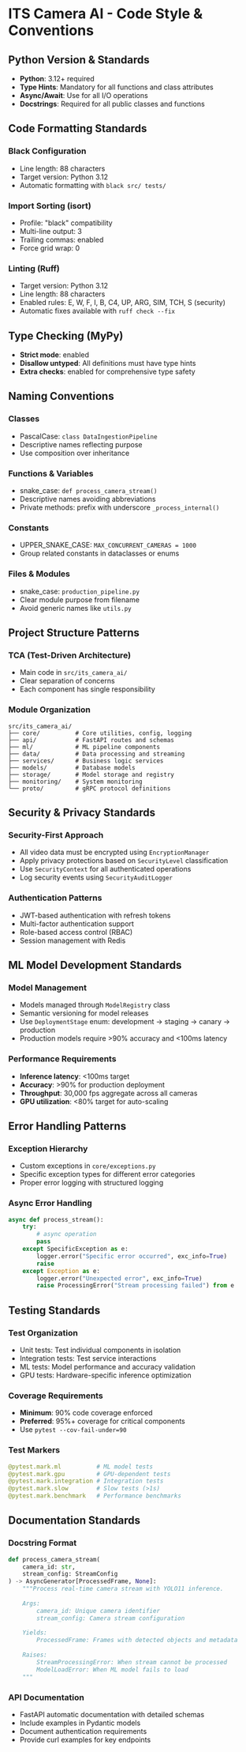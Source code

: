 # ITS Camera AI - Code Style & Conventions

## Python Version & Standards
- **Python**: 3.12+ required
- **Type Hints**: Mandatory for all functions and class attributes
- **Async/Await**: Use for all I/O operations
- **Docstrings**: Required for all public classes and functions

## Code Formatting Standards

### Black Configuration
- Line length: 88 characters
- Target version: Python 3.12
- Automatic formatting with `black src/ tests/`

### Import Sorting (isort)
- Profile: "black" compatibility
- Multi-line output: 3
- Trailing commas: enabled
- Force grid wrap: 0

### Linting (Ruff)
- Target version: Python 3.12
- Line length: 88 characters
- Enabled rules: E, W, F, I, B, C4, UP, ARG, SIM, TCH, S (security)
- Automatic fixes available with `ruff check --fix`

## Type Checking (MyPy)
- **Strict mode**: enabled
- **Disallow untyped**: All definitions must have type hints
- **Extra checks**: enabled for comprehensive type safety

## Naming Conventions

### Classes
- PascalCase: `class DataIngestionPipeline`
- Descriptive names reflecting purpose
- Use composition over inheritance

### Functions & Variables
- snake_case: `def process_camera_stream()`
- Descriptive names avoiding abbreviations
- Private methods: prefix with underscore `_process_internal()`

### Constants
- UPPER_SNAKE_CASE: `MAX_CONCURRENT_CAMERAS = 1000`
- Group related constants in dataclasses or enums

### Files & Modules
- snake_case: `production_pipeline.py`
- Clear module purpose from filename
- Avoid generic names like `utils.py`

## Project Structure Patterns

### TCA (Test-Driven Architecture)
- Main code in `src/its_camera_ai/`
- Clear separation of concerns
- Each component has single responsibility

### Module Organization
```
src/its_camera_ai/
├── core/          # Core utilities, config, logging
├── api/           # FastAPI routes and schemas  
├── ml/            # ML pipeline components
├── data/          # Data processing and streaming
├── services/      # Business logic services
├── models/        # Database models
├── storage/       # Model storage and registry
├── monitoring/    # System monitoring
└── proto/         # gRPC protocol definitions
```

## Security & Privacy Standards

### Security-First Approach
- All video data must be encrypted using `EncryptionManager`
- Apply privacy protections based on `SecurityLevel` classification
- Use `SecurityContext` for all authenticated operations
- Log security events using `SecurityAuditLogger`

### Authentication Patterns
- JWT-based authentication with refresh tokens
- Multi-factor authentication support
- Role-based access control (RBAC)
- Session management with Redis

## ML Model Development Standards

### Model Management
- Models managed through `ModelRegistry` class
- Semantic versioning for model releases
- Use `DeploymentStage` enum: development → staging → canary → production
- Production models require >90% accuracy and <100ms latency

### Performance Requirements
- **Inference latency**: <100ms target
- **Accuracy**: >90% for production deployment
- **Throughput**: 30,000 fps aggregate across all cameras
- **GPU utilization**: <80% target for auto-scaling

## Error Handling Patterns

### Exception Hierarchy
- Custom exceptions in `core/exceptions.py`
- Specific exception types for different error categories
- Proper error logging with structured logging

### Async Error Handling
```python
async def process_stream():
    try:
        # async operation
        pass
    except SpecificException as e:
        logger.error("Specific error occurred", exc_info=True)
        raise
    except Exception as e:
        logger.error("Unexpected error", exc_info=True) 
        raise ProcessingError("Stream processing failed") from e
```

## Testing Standards

### Test Organization
- Unit tests: Test individual components in isolation
- Integration tests: Test service interactions
- ML tests: Model performance and accuracy validation
- GPU tests: Hardware-specific inference optimization

### Coverage Requirements
- **Minimum**: 90% code coverage enforced
- **Preferred**: 95%+ coverage for critical components
- Use `pytest --cov-fail-under=90`

### Test Markers
```python
@pytest.mark.ml          # ML model tests
@pytest.mark.gpu         # GPU-dependent tests  
@pytest.mark.integration # Integration tests
@pytest.mark.slow        # Slow tests (>1s)
@pytest.mark.benchmark   # Performance benchmarks
```

## Documentation Standards

### Docstring Format
```python
def process_camera_stream(
    camera_id: str,
    stream_config: StreamConfig
) -> AsyncGenerator[ProcessedFrame, None]:
    """Process real-time camera stream with YOLO11 inference.
    
    Args:
        camera_id: Unique camera identifier
        stream_config: Camera stream configuration
        
    Yields:
        ProcessedFrame: Frames with detected objects and metadata
        
    Raises:
        StreamProcessingError: When stream cannot be processed
        ModelLoadError: When ML model fails to load
    """
```

### API Documentation
- FastAPI automatic documentation with detailed schemas
- Include examples in Pydantic models
- Document authentication requirements
- Provide curl examples for key endpoints